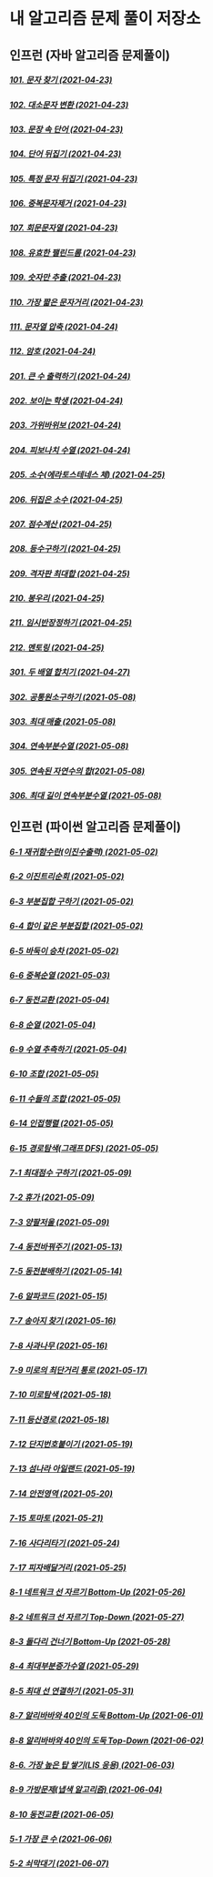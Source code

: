 # 내 알고리즘 문제 풀이 저장소

## 인프런 (자바 알고리즘 문제풀이)
##### [101. 문자 찾기 (2021-04-23)](https://github.com/changjinpark/Algorithm/blob/main/Inflearn.com/src/Main101.java)
##### [102. 대소문자 변환 (2021-04-23)](https://github.com/changjinpark/Algorithm/blob/main/Inflearn.com/src/Main102.java)
##### [103. 문장 속 단어 (2021-04-23)](https://github.com/changjinpark/Algorithm/blob/main/Inflearn.com/src/Main103.java)
##### [104. 단어 뒤집기 (2021-04-23)](https://github.com/changjinpark/Algorithm/blob/main/Inflearn.com/src/Main104.java)
##### [105. 특정 문자 뒤집기 (2021-04-23)](https://github.com/changjinpark/Algorithm/blob/main/Inflearn.com/src/Main105.java)
##### [106. 중복문자제거 (2021-04-23)](https://github.com/changjinpark/Algorithm/blob/main/Inflearn.com/src/Main106.java)
##### [107. 회문문자열 (2021-04-23)](https://github.com/changjinpark/Algorithm/blob/main/Inflearn.com/src/Main107.java)
##### [108. 유효한 팰린드롬 (2021-04-23)](https://github.com/changjinpark/Algorithm/blob/main/Inflearn.com/src/Main108.java)
##### [109. 숫자만 추출 (2021-04-23)](https://github.com/changjinpark/Algorithm/blob/main/Inflearn.com/src/Main109.java)
##### [110. 가장 짧은 문자거리 (2021-04-23)](https://github.com/changjinpark/Algorithm/blob/main/Inflearn.com/src/Main110.java)
##### [111. 문자열 압축 (2021-04-24)](https://github.com/changjinpark/Algorithm/blob/main/Inflearn.com/src/Main111.java)
##### [112. 암호 (2021-04-24)](https://github.com/changjinpark/Algorithm/blob/main/Inflearn.com/src/Main112.java)
##### [201. 큰 수 출력하기 (2021-04-24)](https://github.com/changjinpark/Algorithm/blob/main/Inflearn.com/src/Main201.java)
##### [202. 보이는 학생 (2021-04-24)](https://github.com/changjinpark/Algorithm/blob/main/Inflearn.com/src/Main202.java)
##### [203. 가위바위보 (2021-04-24)](https://github.com/changjinpark/Algorithm/blob/main/Inflearn.com/src/Main203.java)
##### [204. 피보나치 수열 (2021-04-24)](https://github.com/changjinpark/Algorithm/blob/main/Inflearn.com/src/Main204.java)
##### [205. 소수(에라토스테네스 체) (2021-04-25)](https://github.com/changjinpark/Algorithm/blob/main/Inflearn.com/src/Main205.java)
##### [206. 뒤집은 소수 (2021-04-25)](https://github.com/changjinpark/Algorithm/blob/main/Inflearn.com/src/Main206.java)
##### [207. 점수계산 (2021-04-25)](https://github.com/changjinpark/Algorithm/blob/main/Inflearn.com/src/Main207.java)
##### [208. 등수구하기 (2021-04-25)](https://github.com/changjinpark/Algorithm/blob/main/Inflearn.com/src/Main208.java)
##### [209. 격자판 최대합 (2021-04-25)](https://github.com/changjinpark/Algorithm/blob/main/Inflearn.com/src/Main209.java)
##### [210. 봉우리 (2021-04-25)](https://github.com/changjinpark/Algorithm/blob/main/Inflearn.com/src/Main210.java)
##### [211. 임시반장정하기 (2021-04-25)](https://github.com/changjinpark/Algorithm/blob/main/Inflearn.com/src/Main211.java)
##### [212. 멘토링 (2021-04-25)](https://github.com/changjinpark/Algorithm/blob/main/Inflearn.com/src/Main212.java)
##### [301. 두 배열 합치기 (2021-04-27)](https://github.com/changjinpark/Algorithm/blob/main/Inflearn.com/src/Main301.java)
##### [302. 공통원소구하기 (2021-05-08)](https://github.com/changjinpark/Algorithm/blob/main/Inflearn.com/src/Main302.java)
##### [303. 최대 매출 (2021-05-08)](https://github.com/changjinpark/Algorithm/blob/main/Inflearn.com/src/Main303.java)
##### [304. 연속부분수열 (2021-05-08)](https://github.com/changjinpark/Algorithm/blob/main/Inflearn.com/src/Main304.java)
##### [305. 연속된 자연수의 합(2021-05-08)](https://github.com/changjinpark/Algorithm/blob/main/Inflearn.com/src/Main305.java)
##### [306. 최대 길이 연속부분수열 (2021-05-08)](https://github.com/changjinpark/Algorithm/blob/main/Inflearn.com/src/Main306.java)

## 인프런 (파이썬 알고리즘 문제풀이)
##### [6-1 재귀함수란(이진수출력) (2021-05-02)](https://github.com/changjinpark/Algorithm/blob/main/Inflearn.com/6-1.py)
##### [6-2 이진트리순회 (2021-05-02)](https://github.com/changjinpark/Algorithm/blob/main/Inflearn.com/6-2.py)
##### [6-3 부분집합 구하기 (2021-05-02)](https://github.com/changjinpark/Algorithm/blob/main/Inflearn.com/6-3.py)
##### [6-4 합이 같은 부분집합 (2021-05-02)](https://github.com/changjinpark/Algorithm/blob/main/Inflearn.com/6-4.py)
##### [6-5 바둑이 승차 (2021-05-02)](https://github.com/changjinpark/Algorithm/blob/main/Inflearn.com/6-5.py)
##### [6-6 중복순열 (2021-05-03)](https://github.com/changjinpark/Algorithm/blob/main/Inflearn.com/6-6.py)
##### [6-7 동전교환 (2021-05-04)](https://github.com/changjinpark/Algorithm/blob/main/Inflearn.com/6-7.py)
##### [6-8 순열 (2021-05-04)](https://github.com/changjinpark/Algorithm/blob/main/Inflearn.com/6-8.py)
##### [6-9 수열 추측하기 (2021-05-04)](https://github.com/changjinpark/Algorithm/blob/main/Inflearn.com/6-9.py)
##### [6-10 조합 (2021-05-05)](https://github.com/changjinpark/Algorithm/blob/main/Inflearn.com/6-10.py)
##### [6-11 수들의 조합 (2021-05-05)](https://github.com/changjinpark/Algorithm/blob/main/Inflearn.com/6-11.py)
##### [6-14 인접행렬 (2021-05-05)](https://github.com/changjinpark/Algorithm/blob/main/Inflearn.com/6-14.py)
##### [6-15 경로탐색(그래프 DFS) (2021-05-05)](https://github.com/changjinpark/Algorithm/blob/main/Inflearn.com/6-15.py)
##### [7-1 최대점수 구하기 (2021-05-09)](https://github.com/changjinpark/Algorithm/blob/main/Inflearn.com/7-1.py)
##### [7-2 휴가 (2021-05-09)](https://github.com/changjinpark/Algorithm/blob/main/Inflearn.com/7-2.py)
##### [7-3 양팔저울 (2021-05-09)](https://github.com/changjinpark/Algorithm/blob/main/Inflearn.com/7-3.py)
##### [7-4 동전바꿔주기 (2021-05-13)](https://github.com/changjinpark/Algorithm/blob/main/Inflearn.com/7-4.py)
##### [7-5 동전분배하기 (2021-05-14)](https://github.com/changjinpark/Algorithm/blob/main/Inflearn.com/7-5.py)
##### [7-6 알파코드 (2021-05-15)](https://github.com/changjinpark/Algorithm/blob/main/Inflearn.com/7-6.py)
##### [7-7 송아지 찾기 (2021-05-16)](https://github.com/changjinpark/Algorithm/blob/main/Inflearn.com/7-7.py)
##### [7-8 사과나무 (2021-05-16)](https://github.com/changjinpark/Algorithm/blob/main/Inflearn.com/7-8.py)
##### [7-9 미로의 최단거리 통로 (2021-05-17)](https://github.com/changjinpark/Algorithm/blob/main/Inflearn.com/7-9.py)
##### [7-10 미로탐색 (2021-05-18)](https://github.com/changjinpark/Algorithm/blob/main/Inflearn.com/7-10.py)
##### [7-11 등산경로 (2021-05-18)](https://github.com/changjinpark/Algorithm/blob/main/Inflearn.com/7-11.py)
##### [7-12 단지번호붙이기 (2021-05-19)](https://github.com/changjinpark/Algorithm/blob/main/Inflearn.com/7-12.py)
##### [7-13 섬나라 아일랜드 (2021-05-19)](https://github.com/changjinpark/Algorithm/blob/main/Inflearn.com/7-13.py)
##### [7-14 안전영역 (2021-05-20)](https://github.com/changjinpark/Algorithm/blob/main/Inflearn.com/7-14.py)
##### [7-15 토마토 (2021-05-21)](https://github.com/changjinpark/Algorithm/blob/main/Inflearn.com/7-15.py)
##### [7-16 사다리타기 (2021-05-24)](https://github.com/changjinpark/Algorithm/blob/main/Inflearn.com/7-16.py)
##### [7-17 피자배달거리 (2021-05-25)](https://github.com/changjinpark/Algorithm/blob/main/Inflearn.com/7-17.py)
##### [8-1 네트워크 선 자르기 Bottom-Up (2021-05-26)](https://github.com/changjinpark/Algorithm/blob/main/Inflearn.com/8-1.py)
##### [8-2 네트워크 선 자르기 Top-Down (2021-05-27)](https://github.com/changjinpark/Algorithm/blob/main/Inflearn.com/8-2.py)
##### [8-3 돌다리 건너기 Bottom-Up (2021-05-28)](https://github.com/changjinpark/Algorithm/blob/main/Inflearn.com/8-3.py)
##### [8-4 최대부분증가수열 (2021-05-29)](https://github.com/changjinpark/Algorithm/blob/main/Inflearn.com/8-4.py)
##### [8-5 최대 선 연결하기 (2021-05-31)](https://github.com/changjinpark/Algorithm/blob/main/Inflearn.com/8-5.py)
##### [8-7 알리바바와 40인의 도둑 Bottom-Up (2021-06-01)](https://github.com/changjinpark/Algorithm/blob/main/Inflearn.com/8-7.py)
##### [8-8 알리바바와 40인의 도둑 Top-Down (2021-06-02)](https://github.com/changjinpark/Algorithm/blob/main/Inflearn.com/8-8.py)
##### [8-6. 가장 높은 탑 쌓기(LIS 응용) (2021-06-03)](https://github.com/changjinpark/Algorithm/blob/main/Inflearn.com/8-6.py)
##### [8-9 가방문제(냅색 알고리즘) (2021-06-04)](https://github.com/changjinpark/Algorithm/blob/main/Inflearn.com/8-9.py)
##### [8-10 동전교환 (2021-06-05)](https://github.com/changjinpark/Algorithm/blob/main/Inflearn.com/8-10.py)
##### [5-1 가장 큰 수 (2021-06-06)](https://github.com/changjinpark/Algorithm/blob/main/Inflearn.com/5-1.py)
##### [5-2 쇠막대기 (2021-06-07)](https://github.com/changjinpark/Algorithm/blob/main/Inflearn.com/5-2.py)